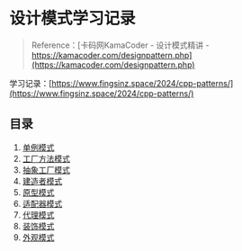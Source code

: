 # 设计模式学习记录

> Reference：[卡码网KamaCoder - 设计模式精讲 - https://kamacoder.com/designpattern.php](https://kamacoder.com/designpattern.php)

学习记录：[https://www.fingsinz.space/2024/cpp-patterns/](https://www.fingsinz.space/2024/cpp-patterns/)

## 目录

1. [单例模式](Singleton/Singleton.hpp)
2. [工厂方法模式](FactoryMethod/FactoryMethod.hpp) 
3. [抽象工厂模式](AbstractFactory/AbstractFactory.hpp)
4. [建造者模式](Builder/Builder.hpp)
5. [原型模式](Prototype/Prototype.hpp)
6. [适配器模式](Adapter/Adapter.hpp)
7. [代理模式](Proxy/Proxy.hpp)
8. [装饰模式](Decorator/Decorator.hpp)
9. [外观模式](Facade/Facade.hpp)